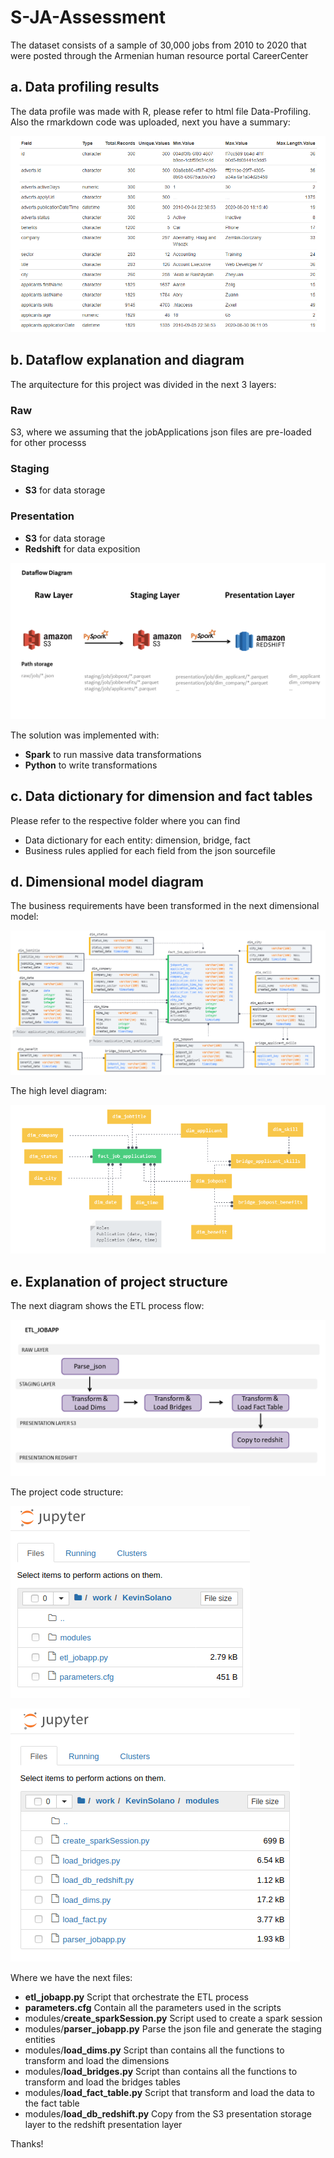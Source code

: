# S-JA-Assessment

The dataset consists of a sample of 30,000 jobs from 2010 to 2020 that were posted through the Armenian human resource portal CareerCenter

## a.	Data profiling results 
The data profile was made with R, please refer to html file Data-Profiling. Also the rmarkdown code was uploaded, next you have a summary:

![Alt text](https://github.com/kevinsol/S-JA-Assessment/blob/master/a_Data%20profiling%20results/SummaryProfiling.PNG?raw=true "Title")

## b.	Dataflow explanation and diagram
The arquitecture for this project was divided in the next 3 layers:

### Raw
S3, where we assuming that the jobApplications json files are pre-loaded for other processs

### Staging
- **S3** for data storage

### Presentation 
- **S3** for data storage
- **Redshift** for data exposition

![Alt text](https://github.com/kevinsol/S-JA-Assessment/blob/master/b_Dataflow%20diagram/DataflowDiagram.PNG?raw=true "Title")

The solution was implemented with:
- **Spark** to run massive data transformations
- **Python** to write transformations


## c.	Data dictionary for dimension and fact tables
Please refer to the respective folder where you can find

- Data dictionary for each entity: dimension, bridge, fact
- Business rules applied for each field from the json sourcefile


## d.	Dimensional model diagram
The business requirements have been transformed in the next dimensional model:

![Alt text](https://github.com/kevinsol/S-JA-Assessment/blob/master/d_Dimensional%20model/BD_dimensional_model_diagram.PNG?raw=true "Title")

The high level diagram:

![Alt text](https://github.com/kevinsol/S-JA-Assessment/blob/master/d_Dimensional%20model/BD_high_level_diagram.PNG?raw=true "Title")


## e.	Explanation of project structure
The next diagram shows the ETL process flow:

![Alt text](https://github.com/kevinsol/S-JA-Assessment/blob/master/e_Project%20Structure/ETLDiagram.PNG?raw=true "Title")

The project code structure:

![Alt text](https://github.com/kevinsol/S-JA-Assessment/blob/master/e_Project%20Structure/ProjectStructure_1.PNG?raw=true "Title")

![Alt text](https://github.com/kevinsol/S-JA-Assessment/blob/master/e_Project%20Structure/ProjectStructure_2.PNG?raw=true "Title")

Where we have the next files:
- **etl_jobapp.py** Script that orchestrate the ETL process
- **parameters.cfg** Contain all the parameters used in the scripts
- modules/**create_sparkSession.py** Script used to create a spark session
- modules/**parser_jobapp.py** Parse the json file and generate the staging entities
- modules/**load_dims.py** Script than contains all the functions to transform and load the dimensions
- modules/**load_bridges.py** Script than contains all the functions to transform and load the bridges tables
- modules/**load_fact_table.py** Script that transform and load the data to the fact table
- modules/**load_db_redshift.py** Copy from the S3 presentation storage layer to the redshift presentation layer

Thanks!
